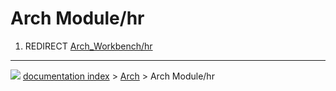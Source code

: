 # Arch Module/hr
1.  REDIRECT [Arch_Workbench/hr](Arch_Workbench/hr.md)



---
![](images/Button_right.svg) [documentation index](../README.md) > [Arch](Arch_Workbench.md) > Arch Module/hr
